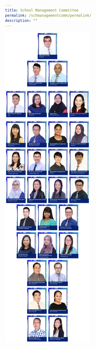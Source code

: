 ```yaml
---
title: School Management Committee
permalink: /schmanagementcomm/permalink/
description: ""
---
```

![](/images/smc_2023b.jpg)